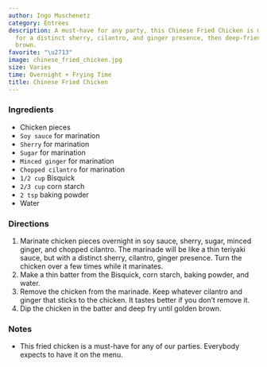 ```yaml
---
author: Ingo Muschenetz
category: Entrees
description: A must-have for any party, this Chinese Fried Chicken is marinated overnight
  for a distinct sherry, cilantro, and ginger presence, then deep-fried until golden
  brown.
favorite: "\u2713"
image: chinese_fried_chicken.jpg
size: Varies
time: Overnight + Frying Time
title: Chinese Fried Chicken
---
```

### Ingredients

* Chicken pieces
* `Soy sauce` for marination
* `Sherry` for marination
* `Sugar` for marination
* `Minced ginger` for marination
* `Chopped cilantro` for marination
* `1/2 cup` Bisquick
* `2/3 cup` corn starch
* `2 tsp` baking powder
* Water

### Directions

1. Marinate chicken pieces overnight in soy sauce, sherry, sugar, minced ginger, and chopped cilantro. The marinade will be like a thin teriyaki sauce, but with a distinct sherry, cilantro, ginger presence. Turn the chicken over a few times while it marinates.
2. Make a thin batter from the Bisquick, corn starch, baking powder, and water.
3. Remove the chicken from the marinade. Keep whatever cilantro and ginger that sticks to the chicken. It tastes better if you don’t remove it.
4. Dip the chicken in the batter and deep fry until golden brown.

### Notes

- This fried chicken is a must-have for any of our parties. Everybody expects to have it on the menu.